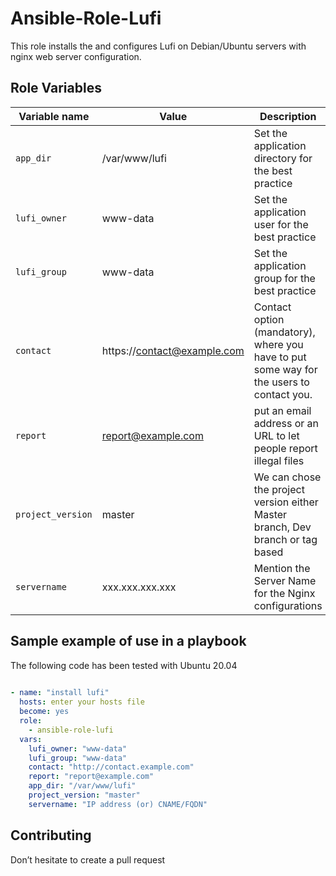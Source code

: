 Ansible-Role-Lufi
=========
This role installs the and configures Lufi on Debian/Ubuntu servers with nginx web server configuration.

Role Variables
-------------- 
| Variable name | Value | Description |
| ------------- | ----- | ----------- |
| `app_dir` | /var/www/lufi | Set the application directory for the best practice |
| `lufi_owner` | www-data | Set the application user for the best practice |
| `lufi_group` | www-data | Set the application group for the best practice |
| `contact` | https://contact@example.com | Contact option (mandatory), where you have to put some way for the users to contact you. |
| `report` | report@example.com | put an email address or an URL to let people report illegal files |
| `project_version` | master | We can chose the project version either Master branch, Dev branch or tag based |
| `servername` | xxx.xxx.xxx.xxx | Mention the Server Name for the Nginx configurations |

Sample example of use in a playbook
--------------

The following code has been tested with Ubuntu 20.04

```yaml
 
- name: "install lufi"
  hosts: enter your hosts file
  become: yes
  role:
    - ansible-role-lufi
  vars:
    lufi_owner: "www-data"
    lufi_group: "www-data"
    contact: "http://contact.example.com"
    report: "report@example.com"
    app_dir: "/var/www/lufi"
    project_version: "master"
    servername: "IP address (or) CNAME/FQDN"
```   

Contributing
------------
Don’t hesitate to create a pull request









